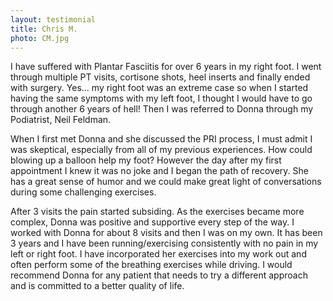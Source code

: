 ```yaml
---
layout: testimonial
title: Chris M.
photo: CM.jpg
---
```


I have suffered with Plantar Fasciitis for over 6 years in my right foot. I went through multiple PT visits, cortisone shots, heel inserts and finally ended with surgery. Yes... my right foot was an extreme case so when I started having the same symptoms with my left foot, I thought I would have to go through another 6 years of hell! Then I was referred to Donna through my Podiatrist, Neil Feldman. 

When I first met Donna and she discussed the PRI process, I must admit I was skeptical, especially from all of my previous experiences. How could blowing up a balloon help my foot? However the day after my first appointment I knew it was no joke and I began the path of recovery. She has a great sense of humor and we could make great light of conversations during some challenging exercises. 

After 3 visits the pain started subsiding. As the exercises became more complex, Donna was positive and supportive every step of the way. I worked with Donna for about 8 visits and then I was on my own. It has been 3 years and I have been running/exercising consistently with no pain in my left or right foot. I have incorporated her exercises into my work out and often perform some of the breathing exercises while driving. I would recommend Donna for any patient that needs to try a different approach and is committed to a better quality of life.